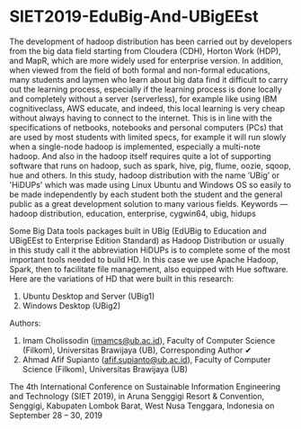 # SIET2019-EduBig-And-UBigEEst

The development of hadoop distribution has been carried out by developers from the big data field starting from Cloudera (CDH), Horton Work (HDP), and MapR, which are more widely used for enterprise version. In addition, when viewed from the field of both formal and non-formal educations, many students and laymen who learn about big data find it difficult to carry out the learning process, especially if the learning process is done locally and completely without a server (serverless), for example like using IBM cognitiveclass, AWS educate, and indeed, this local learning is very cheap without always having to connect to the internet. This is in line with the specifications of netbooks, notebooks and personal computers (PCs) that are used by most students with limited specs, for example it will run slowly when a single-node hadoop is implemented, especially a multi-note hadoop. And also in the hadoop itself requires quite a lot of supporting software that runs on hadoop, such as spark, hive, pig, flume, oozie, sqoop, hue and others. In this study, hadoop distribution with the name ’UBig’ or 'HiDUPs' which was made using Linux Ubuntu and Windows OS so easily to be made independently by each student both the student and the general public as a great development solution to many various fields.
Keywords — hadoop distribution, education, enterprise, cygwin64, ubig, hidups

Some Big Data tools packages built in UBig (EdUBig to Education and UBigEEst to Enterprise Edition Standard) as Hadoop Distribution or usually in this study call it the abbreviation HiDUPs is to complete some of the most important tools needed to build HD. In this case we use Apache Hadoop, Spark, then to facilitate file management, also equipped with Hue software. Here are the variations of HD that were built in this research:
1. Ubuntu Desktop and Server (UBig1)
2. Windows Desktop (UBig2)

Authors:
1. Imam Cholissodin (imamcs@ub.ac.id), Faculty of Computer Science (Filkom), Universitas Brawijaya (UB), Corresponding Author ✔
2. Ahmad Afif Supianto (afif.supianto@ub.ac.id), Faculty of Computer Science (Filkom), Universitas Brawijaya (UB)

The 4th International Conference on Sustainable Information Engineering and Technology (SIET 2019), in Aruna Senggigi Resort & Convention, Senggigi, Kabupaten Lombok Barat, West Nusa Tenggara, Indonesia on September 28 – 30, 2019
